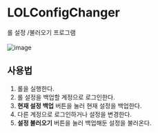 # LOLConfigChanger
롤 설정 /불러오기 프로그램<br><br>
![image](https://user-images.githubusercontent.com/48248884/125250302-08794500-e331-11eb-9b7e-c489003dbb53.png)

## 사용법
1. 롤을 실행한다.
2. 롤 설정을 백업할 계정으로 로그인한다.
3. **현재 설정 백업** 버튼을 눌러 현재 설정을 백업한다.
4. 다른 계정으로 로그인하거나 설정을 변경한다.
5. **설정 불러오기** 버튼을 눌러 백업해둔 설정을 불러온다.
